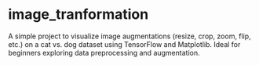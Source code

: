 # image_tranformation
A simple project to visualize image augmentations (resize, crop, zoom, flip, etc.) on a cat vs. dog dataset using TensorFlow and Matplotlib. Ideal for beginners exploring data preprocessing and augmentation.
